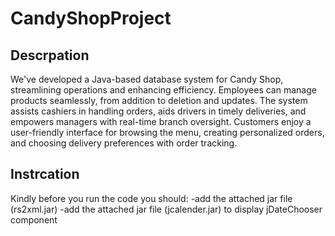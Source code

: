 # CandyShopProject
##  Descrpation 
We've developed a Java-based database system for Candy Shop, streamlining operations and enhancing efficiency. 
Employees can manage products seamlessly, from addition to deletion and updates. The system assists cashiers in handling orders,
aids drivers in timely deliveries, and empowers managers with real-time branch oversight. Customers enjoy a user-friendly interface for browsing the menu, 
creating personalized orders, and choosing delivery preferences with order tracking.

##  Instrcation 
Kindly before you run the code you should:
-add the attached jar file (rs2xml.jar)
-add the attached jar file (jcalender.jar) to display jDateChooser component
